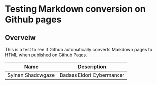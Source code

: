 # Testing Markdown conversion on Github pages

## Overveiw

This is a test to see if Github automatically converts Markdown pages to HTML when published on Github Pages.

| Name              | Description               |
| ----------------- | ------------------------- |
| Sylnan Shadowgaze | Badass Eldori Cybermancer |
